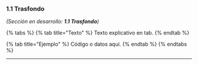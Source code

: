 ### 1.1 Trasfondo

<!--force-render-->

_(Sección en desarrollo: **1.1 Trasfondo**)_

<!-- BEGIN:TABS -->
{% tabs %}
{% tab title="Texto" %}
Texto explicativo en tab.
{% endtab %}

{% tab title="Ejemplo" %}
Código o datos aquí.
{% endtab %}
{% endtabs %}
<!-- END:TABS -->

---

